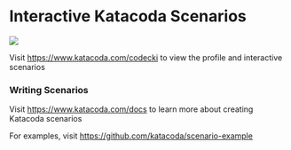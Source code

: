 # Interactive Katacoda Scenarios

[![](http://shields.katacoda.com/katacoda/codecki/count.svg)](https://www.katacoda.com/codecki "Get your profile on Katacoda.com")

Visit https://www.katacoda.com/codecki to view the profile and interactive scenarios

### Writing Scenarios
Visit https://www.katacoda.com/docs to learn more about creating Katacoda scenarios

For examples, visit https://github.com/katacoda/scenario-example
